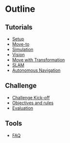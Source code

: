 # Outline

## Tutorials

<!-- * [Lectures](courses-parts/intro.md)
  * [Why MiddleWare ?](courses-parts/middleWare-ROS.md)
  * [Moving robot](courses-parts/move.md)                         
  * [Communication Inter-Process](courses-parts/com-inter-proc.md)
  * [Transformation](courses-parts/transformation.md)
  * [Localization and Mapping](courses-parts/mapping.md)
  * [Autonomous Navigation](courses-parts/navigation.md)
  * [Vision](courses-parts/Intro-to-vision.md) -->

* [Setup](tutorials/setup.md)             <!--Guillaume-->
* [Move-to](tutorials/move-to.md)         <!--Guillaume-->
* [Simulation](tutorials/Simulation.md)		<!--Luc-->
* [Vision](tutorials/vision.md)           <!--Seb-->
* [Move with Transformation](tutorials/handle-tf.md)   <!--Guillaume-->
* [SLAM](tutorials/SLAM.md)					<!--Luc-->
* [Autonomous Navigation](tutorials/AutonomousNavigation.md)					<!--Luc-->

## Challenge

* [Challenge Kick-off](challenge/intro.md)
* [Objectives and rules](tutorials/consigne.md)
* [Evaluation](tutorials/evaluation.md)

## Tools

* [FAQ](faq.md)

<!--Sur la base des sujets PDRs-->
